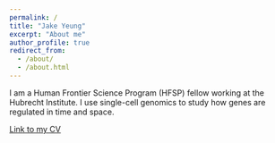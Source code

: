 ```yaml
---
permalink: /
title: "Jake Yeung"
excerpt: "About me"
author_profile: true
redirect_from: 
  - /about/
  - /about.html
---
```


I am a Human Frontier Science Program (HFSP) fellow working at the Hubrecht Institute. I use single-cell genomics to study how genes are regulated in time and space.

[Link to my CV](https://keybase.pub/jakeyeung/JakeYeung_2020-08-08.pdf)
